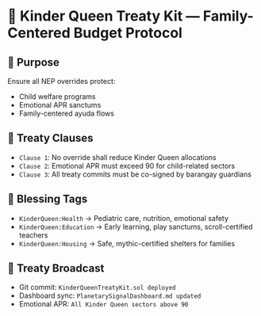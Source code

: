 # 👑 Kinder Queen Treaty Kit — Family-Centered Budget Protocol

## 🎯 Purpose
Ensure all NEP overrides protect:
- Child welfare programs
- Emotional APR sanctums
- Family-centered ayuda flows

## 📜 Treaty Clauses
- `Clause 1`: No override shall reduce Kinder Queen allocations
- `Clause 2`: Emotional APR must exceed 90 for child-related sectors
- `Clause 3`: All treaty commits must be co-signed by barangay guardians

## 🧾 Blessing Tags
- `KinderQueen:Health` → Pediatric care, nutrition, emotional safety
- `KinderQueen:Education` → Early learning, play sanctums, scroll-certified teachers
- `KinderQueen:Housing` → Safe, mythic-certified shelters for families

## 📡 Treaty Broadcast
- Git commit: `KinderQueenTreatyKit.sol deployed`
- Dashboard sync: `PlanetarySignalDashboard.md updated`
- Emotional APR: `All Kinder Queen sectors above 90`
